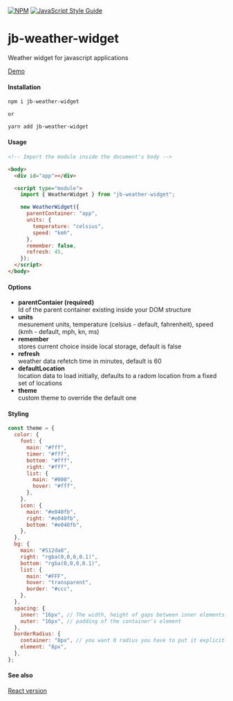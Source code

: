 [![NPM](https://img.shields.io/npm/v/jb-weather-widget.svg)](https://www.npmjs.com/package/jb-weather-widget) [![JavaScript Style Guide](https://img.shields.io/badge/code_style-standard-brightgreen.svg)](https://standardjs.com)

# jb-weather-widget

Weather widget for javascript applications

<a href="https://jb-weather-widget.surge.sh">Demo</a>

#### Installation

```bash
npm i jb-weather-widget

or

yarn add jb-weather-widget
```

#### Usage

```html
<!-- Import the module inside the document's body -->

<body>
  <div id="app"></div>

  <script type="module">
    import { WeatherWidget } from "jb-weather-widget";

    new WeatherWidget({
      parentContainer: "app",
      units: {
        temperature: "celsius",
        speed: "kmh",
      },
      remember: false,
      refresh: 45,
    });
  </script>
</body>
```

#### Options

<ul>
    <li><span style="font-weight: bold;">parentContaier (required)</span><br/><span>Id of the parent container existing inside your DOM structure</span></li>
     <li><span style="font-weight: bold;">units</span><br/><span>mesurement units, temperature (celsius - default, fahrenheit), speed (kmh - default, mph, kn, ms)</span></li>
       <li><span style="font-weight: bold;">remember</span><br/><span>stores current choice inside local storage, default is false</span></li>
        <li><span style="font-weight: bold;">refresh</span><br/><span>weather data refetch time in minutes, default is 60</span></li>
         <li><span style="font-weight: bold;">defaultLocation</span><br/><span>location data to load initially, defaults to a radom location from a fixed set of locations</span></li>
          <li><span style="font-weight: bold;">theme</span><br/><span>custom theme to override the default one</span></li>

</ul>

#### Styling

```javascript
const theme = {
  color: {
    font: {
      main: "#fff",
      timer: "#fff",
      bottom: "#fff",
      right: "#fff",
      list: {
        main: "#000",
        hover: "#fff",
      },
    },
    icon: {
      main: "#e040fb",
      right: "#e040fb",
      bottom: "#e040fb",
    },
  },
  bg: {
    main: "#512da8",
    right: "rgba(0,0,0,0.1)",
    bottom: "rgba(0,0,0,0.1)",
    list: {
      main: "#FFF",
      hover: "transparent",
      border: "#ccc",
    },
  },
  spacing: {
    inner: "16px", // The width, height of gaps between inner elements
    outer: "16px", // padding of the container's element
  },
  borderRadius: {
    container: "8px", // you want 0 radius you have to put it explicitly, same below
    element: "8px",
  },
};
```

#### See also

<a href="https://github.com/jbystronski/jb-react-weather-widget">React version</a>

